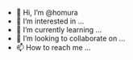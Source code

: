 - 👋 Hi, I’m @homura
- 👀 I’m interested in ...
- 🌱 I’m currently learning ...
- 💞️ I’m looking to collaborate on ...
- 📫 How to reach me ...

<!---
Sincejunly/Sincejunly is a ✨ special ✨ repository because its `README.md` (this file) appears on your GitHub profile.
You can click the Preview link to take a look at your changes.
--->

